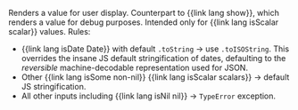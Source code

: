 Renders a value for user display. Counterpart to {{link lang show}}, which renders a value for debug purposes. Intended only for {{link lang isScalar scalar}} values. Rules:

  * {{link lang isDate Date}} with default `.toString` → use `.toISOString`. This overrides the insane JS default stringification of dates, defaulting to the _reversible_ machine-decodable representation used for JSON.
  * Other {{link lang isSome non-nil}} {{link lang isScalar scalars}} → default JS stringification.
  * All other inputs including {{link lang isNil nil}} → `TypeError` exception.
